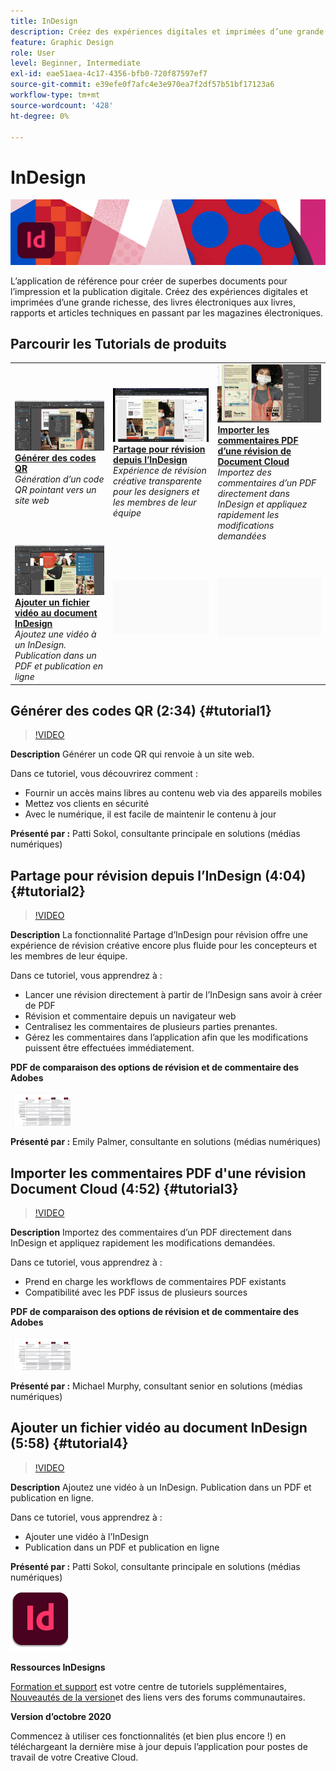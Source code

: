 ```yaml
---
title: InDesign
description: Créez des expériences digitales et imprimées d’une grande richesse, des livres électroniques aux livres, rapports et articles techniques en passant par les magazines électroniques
feature: Graphic Design
role: User
level: Beginner, Intermediate
exl-id: eae51aea-4c17-4356-bfb0-720f87597ef7
source-git-commit: e39efe0f7afc4e3e970ea7f2df57b51bf17123a6
workflow-type: tm+mt
source-wordcount: '428'
ht-degree: 0%

---
```


# InDesign

![Image de héros du tutoriel](../assets/InDesign.jpg)

L’application de référence pour créer de superbes documents pour l’impression et la publication digitale. Créez des expériences digitales et imprimées d’une grande richesse, des livres électroniques aux livres, rapports et articles techniques en passant par les magazines électroniques.

## Parcourir les Tutorials de produits

<table style="table-layout:fixed">
<tr>
 <td>
    <a href="indesign.md#tutorial1">
        <img alt="Générer des codes QR" src="../assets/InDesign_qrCodes_sokol_thumbnail.jpg" />
    </a>
    <div>
    <a href="indesign.md#tutorial1"><strong>Générer des codes QR</strong></a>
    </div>
    <em>Génération d’un code QR pointant vers un site web</em>
    <br>
  </td>
  <td>
   <a href="indesign.md#tutorial2">
      <img alt="Partage pour révision depuis l’InDesign" src="../assets/indesign_shareforreview_palmer_thumbnail.jpg" />
   </a>
    <div>
   <a href="indesign.md#tutorial2"><strong>Partage pour révision depuis l’InDesign</strong></a>
    </div>
    <em>Expérience de révision créative transparente pour les designers et les membres de leur équipe</em>
    <br>
  </td>
  <td>
    <a href="indesign.md#tutorial3">
        <img alt="Importer les commentaires PDF d’une révision de Document Cloud" src="../assets/indesign_pdfcomments_murphy_thumbnail.jpg" />
    </a>
    <div>
    <a href="indesign.md#tutorial3"><strong>Importer les commentaires PDF d’une révision de Document Cloud</strong></a>
    </div>
    <em>Importez des commentaires d’un PDF directement dans InDesign et appliquez rapidement les modifications demandées</em>
    <br>
  </td>
</tr>
<tr>
<td>
   <a href="indesign.md#tutorial4">
      <img alt="Ajouter un fichier vidéo au document InDesign" src="../assets/indesign_video_sokol_thumbnail.jpg" />
   </a>
    <div>
   <a href="indesign.md#tutorial4"><strong>Ajouter un fichier vidéo au document InDesign</strong></a>
    </div>
    <em>Ajoutez une vidéo à un InDesign. Publication dans un PDF et publication en ligne</em>
    <br>
  </td>
 <td>
    <img alt="Espaceur" src="../assets/Gray_thumbnail.png" />
    <div>
    <br>
 </td>
 <td>
    <img alt="Espaceur" src="../assets/Gray_thumbnail.png" />
    <div>
    <br>
 </td>
</tr>
</table>

## Générer des codes QR (2:34) {#tutorial1}

>[!VIDEO](https://video.tv.adobe.com/v/326818?hidetitle=true)

**Description**
Générer un code QR qui renvoie à un site web.

Dans ce tutoriel, vous découvrirez comment :
* Fournir un accès mains libres au contenu web via des appareils mobiles
* Mettez vos clients en sécurité
* Avec le numérique, il est facile de maintenir le contenu à jour

**Présenté par :**
Patti Sokol, consultante principale en solutions (médias numériques)

## Partage pour révision depuis l’InDesign (4:04) {#tutorial2}

>[!VIDEO](https://video.tv.adobe.com/v/326824?hidetitle=true)

**Description**
La fonctionnalité Partage d’InDesign pour révision offre une expérience de révision créative encore plus fluide pour les concepteurs et les membres de leur équipe.

Dans ce tutoriel, vous apprendrez à :
* Lancer une révision directement à partir de l’InDesign sans avoir à créer de PDF
* Révision et commentaire depuis un navigateur web
* Centralisez les commentaires de plusieurs parties prenantes.
* Gérez les commentaires dans l’application afin que les modifications puissent être effectuées immédiatement.

**PDF de comparaison des options de révision et de commentaire des Adobes**

[![Image de comparaison](../assets/ComparisonPDF_thumbnail_96.png)](../assets/Adobe_Review_and_Comment_Comparisons.pdf)

**Présenté par :**
Emily Palmer, consultante en solutions (médias numériques)

## Importer les commentaires PDF d&#39;une révision Document Cloud (4:52) {#tutorial3}

>[!VIDEO](https://video.tv.adobe.com/v/326959?hidetitle=true)

**Description**
Importez des commentaires d’un PDF directement dans InDesign et appliquez rapidement les modifications demandées.

Dans ce tutoriel, vous apprendrez à :
* Prend en charge les workflows de commentaires PDF existants
* Compatibilité avec les PDF issus de plusieurs sources

**PDF de comparaison des options de révision et de commentaire des Adobes**

[![Image de comparaison](../assets/ComparisonPDF_thumbnail_96.png)](../assets/Adobe_Review_and_Comment_Comparisons.pdf)

**Présenté par :**
Michael Murphy, consultant senior en solutions (médias numériques)

## Ajouter un fichier vidéo au document InDesign (5:58) {#tutorial4}

>[!VIDEO](https://video.tv.adobe.com/v/326757?hidetitle=true)

**Description**
Ajoutez une vidéo à un InDesign. Publication dans un PDF et publication en ligne.

Dans ce tutoriel, vous apprendrez à :
* Ajouter une vidéo à l’InDesign
* Publication dans un PDF et publication en ligne

**Présenté par :**
Patti Sokol, consultante principale en solutions (médias numériques)

![InDesignLogo](../assets/id_appicon_96.png)

**Ressources InDesigns**

[Formation et support](https://helpx.adobe.com/support/indesign.html) est votre centre de tutoriels supplémentaires, [Nouveautés de la version](https://helpx.adobe.com/indesign/user-guide.html/indesign/using/whats-new.ug.html)et des liens vers des forums communautaires.

**Version d’octobre 2020**

Commencez à utiliser ces fonctionnalités (et bien plus encore !) en téléchargeant la dernière mise à jour depuis l’application pour postes de travail de votre Creative Cloud.
